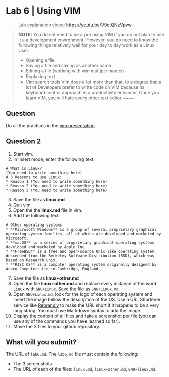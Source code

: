 

# Lab 6 | Using VIM

> Lab explanation video: https://youtu.be/V9etQNzVpvw

> **NOTE:** You do not need to be a pro using VIM if you do not plan to use it a a development environment. However, you do need 
> to know the following things relatively well for your day to day work as a Linux User.
> * Opening a file
> * Saving a file and saving as another name
> * Editing a file (working with vim multiple modes)
> * Replacing text
> * Vim search tools
> Vim does a lot more than that, to a degree that a lot of Developers prefer to write code on VIM because its keyboard centric approach is a productivity enhancer. Once you learn VIM, you will hate every other text editor.~~~~


## Question 
Do all the practices in the [vim presentation](https://rapurl.live/w4n)

## Question 2
1. Start vim.
2. In insert mode, enter the following text:
```
# What is Linux?
(You need to write something here)
# 3 Reasons to use Linux:
* Reason 1 (You need to write something here)
* Reason 2 (You need to write something here)
* Reason 3 (You need to write something here)
```
3. Save the file as **linux.md**
4. Quit vim.
5. Open the the **linux.md** file in vim.
6. Add the following text:
```
# Other operating systems
* **Microsoft Windows** is a group of several proprietary graphical operating system families, all of which are developed and marketed by Microsoft. 
* **macOS** is a series of proprietary graphical operating systems developed and marketed by Apple Inc. 
* **FreeBSD** is a free and open-source Unix-like operating system descended from the Berkeley Software Distribution (BSD), which was based on Research Unix.
* **RISC OS** is a computer operating system originally designed by Acorn Computers Ltd in Cambridge, England. 
```
7. Save the file as **linux+other.md**
8. Open the file **linux+other.md** and replace every instance of the word `Linux` with `GNU+Linux`. Save the file as `GNU+Linux.md`. 
9. Open `GNU+Linux.md`, look for the logo of each operating system and insert the image bellow the description of the OS. Use a URL Shortener service like  [Rebrandly](https://www.rebrandly.com/) to make the URL short if it happens to be a very long string. You must use Markdown syntax to add the image.
10. Display the content of all files and take a screenshot per file (you can use any of the commands you have learned so far).
11. Move the 3 files to your github repository.

## What will you submit?
The URL of `lab6.md`. The `lab6.md` file must contain the following:
* The 3 screenshots 
* The URL of each of the files: `linux.md`, `linux+other.md`, `GNU+linux.md`. 

